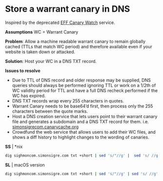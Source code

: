 # Store a warrant canary in DNS

Inspired by the deprecated [EFF Canary Watch](https://www.canarywatch.org) service.

**Assumptions**
WC = Warrant Canary

**Problem**: Allow a machine readable warrant canary to remain globally cached (TTLs that match WC period) and therefore available even if your website is taken down or attacked.

**Solution**: Host your WC in a DNS TXT record.

**Issues to resolve**
* Due to TTL of DNS record and older response may be supplied, DNS queries should always be performed ignoring TTL or work on a 1/2th of WC validity period for TTL and have a full DNS recheck performed if the WC has expired.
* DNS TXT records wrap every 255 characters in quotes.
* Warrant Canary needs to be base64’d first, then process only the 255 characters between the quote marks.
* Host a DNS creation service that lets users point to their warrant canary file and generates a subdomain and a DNS TXT record for them. i.e. [simonsigrecom.canarycache.org](https://simonsigrecom.canarycache.org)
* Crowdfund the web service that allows users to add their WC files, and shows a diff history to highlight changes to the wording of canaries.

**SS** | *nix

```bash
dig sighmoncom.simonsigre.com txt +short | sed 's/"//g' |  sed 's/ //g' | base64 -d | gpg2 --verify 2>&1  | awk -F " RSA key ID " '{print $2}' | xargs gpg --recv-keys || dig sighmoncom.simonsigre.com txt +short | sed 's/"//g' |  sed 's/ //g' | base64 -d | gpg2 --verify
```

**SL** | macOS version
```bash
dig sighmoncom.simonsigre.com txt +short | sed 's/"//g' | sed 's/ //g' | sed '/;;/d' | base64 -D | gpg --verify
```